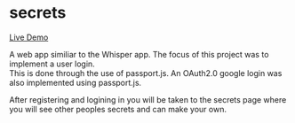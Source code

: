 # secrets

[Live Demo](https://guarded-ravine-40558.herokuapp.com/)

A web app similiar to the Whisper app. The focus of this project was to implement a user login.  
This is done through the use of passport.js. An OAuth2.0 google login was also implemented using passport.js. 

After registering and logining in you will be taken to the secrets page where you will see other peoples secrets and can make your own.
